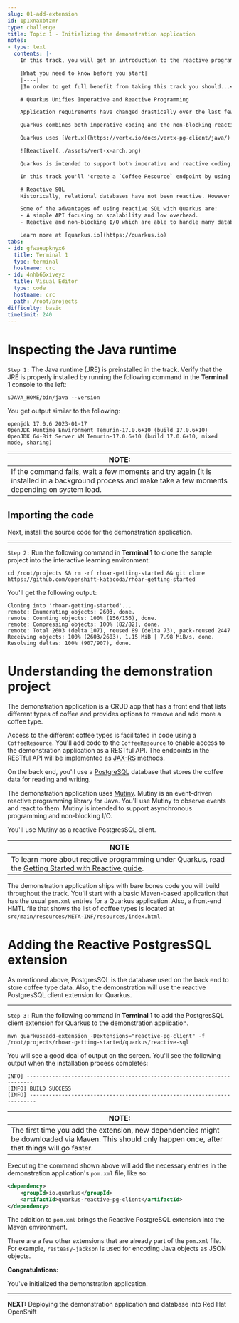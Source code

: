 ```yaml
---
slug: 01-add-extension
id: 1p1xnaxbtzmr
type: challenge
title: Topic 1 - Initializing the demonstration application
notes:
- type: text
  contents: |-
    In this track, you will get an introduction to the reactive programming model of Quarkus

    |What you need to know before you start|
    |----|
    |In order to get full benefit from taking this track you should...<br>• Have experience programming applications in Java using the [Maven](https://maven.apache.org/) framework.<br>• Have a working knowledge using Java annotations.<br>• Have a working knowledge of working with [Object Relational Mapping](https://en.wikipedia.org/wiki/Object%E2%80%93relational_mapping) (ORM) technology to enable Java code to interact with a database.<br>• Have a basic familiarity with Quarkus as demonstrated in this [Getting Started](https://learn.openshift.com/middleware/courses/middleware-quarkus/getting-started) scenario.|

    # Quarkus Unifies Imperative and Reactive Programming

    Application requirements have changed drastically over the last few years. For any application to succeed in the era of cloud computing, big data or IoT, [going reactive](https://developers.redhat.com/blog/2017/06/30/5-things-to-know-about-reactive-programming) is becoming the architecture style to follow.

    Quarkus combines both imperative coding and the non-blocking reactive styles for developing applications.

    Quarkus uses [Vert.x](https://vertx.io/docs/vertx-pg-client/java/) and [Netty](https://netty.io/) at its core. And uses a bunch of reactive frameworks and extensions on top to enable the developers. Quarkus is not just for HTTP microservices, but also for event-driven architectures. The secret behind this is to use a single reactive engine that supports both imperative and reactive code.

    ![Reactive](../assets/vert-x-arch.png)

    Quarkus is intended to support both imperative and reactive coding. Quarkus HTTP support is based on a non-blocking and reactive engine (Eclipse Vert.x and Netty). All the HTTP requests an application receives are handled by event loops on the IO Thread. Requests are then routed towards the code that manages the request. Depending on the destination, the request can invoke the code managing the request on a worker thread via the Servlet/Jax-RS or use the reactive route IO Thread.

    In this track you'll 'create a `Coffee Resource` endpoint by using JAX-RS with Quarkus backed by the Reactive SQL drivers. The demonstration application uses the PostgreSQL Reactive SQL Driver. You'll add methods for listing, adding and removing items from a list of coffee types.

    # Reactive SQL
    Historically, relational databases have not been reactive. However in recent years, advances have been made in database architecture. Today, data access via JSC can now be done reactively.

    Some of the advantages of using reactive SQL with Quarkus are:
    - A simple API focusing on scalability and low overhead.
    - Reactive and non-blocking I/O which are able to handle many database connections with a single thread.

    Learn more at [quarkus.io](https://quarkus.io)
tabs:
- id: gfwaeupknyx6
  title: Terminal 1
  type: terminal
  hostname: crc
- id: 4nhb66xiveyz
  title: Visual Editor
  type: code
  hostname: crc
  path: /root/projects
difficulty: basic
timelimit: 240
---
```

# Inspecting the Java runtime

`Step 1:` The Java runtime (JRE) is preinstalled in the track. Verify that the JRE is properly installed by running the following command in the **Terminal 1** console to the left:

```
$JAVA_HOME/bin/java --version
```

You get output similar to the following:

```
openjdk 17.0.6 2023-01-17
OpenJDK Runtime Environment Temurin-17.0.6+10 (build 17.0.6+10)
OpenJDK 64-Bit Server VM Temurin-17.0.6+10 (build 17.0.6+10, mixed mode, sharing)
```

|NOTE:|
|----|
|If the command fails, wait a few moments and try again (it is installed in a background process and make take a few moments depending on system load.|


## Importing the code

Next, install the source code for the demonstration application.

----

`Step 2:` Run the following command in **Terminal 1** to clone the sample project into the interactive learning environment:

```
cd /root/projects && rm -rf rhoar-getting-started && git clone https://github.com/openshift-katacoda/rhoar-getting-started
```

You'll get the following output:

```
Cloning into 'rhoar-getting-started'...
remote: Enumerating objects: 2603, done.
remote: Counting objects: 100% (156/156), done.
remote: Compressing objects: 100% (82/82), done.
remote: Total 2603 (delta 107), reused 89 (delta 73), pack-reused 2447
Receiving objects: 100% (2603/2603), 1.15 MiB | 7.98 MiB/s, done.
Resolving deltas: 100% (907/907), done.
```

# Understanding the demonstration project

The demonstration application is a CRUD app that has a front end that lists different types of coffee and provides options to remove and add more a coffee type.

Access to the different coffee types is facilitated in code using a `CoffeeResource`. You'll add code to the `CoffeeResource` to enable access to the demonstration application as a RESTful API. The endpoints in the RESTful API will be implemented as [JAX-RS](https://www.oracle.com/technical-resources/articles/java/jax-rs.html) methods.

On the back end, you'll use a [PostgreSQL](https://www.postgresql.org/) database that stores the coffee data for reading and writing.

The demonstration application uses [Mutiny](https://smallrye.io/smallrye-mutiny/). Mutiny is an event-driven reactive programming library for Java. You'll use Mutiny to observe events and react to them. Mutiny is intended to support asynchronous programming and non-blocking I/O.

You'll use Mutiny as a reactive PostgresSQL client.

|NOTE|
|----|
|To learn more about reactive programming under Quarkus, read the [Getting Started with Reactive guide](https://quarkus.io/guides/getting-started-reactive#mutiny).|

The demonstration application ships with bare bones code you will build throughout the track. You'll start with a basic Maven-based application that has the usual `pom.xml` entries for a Quarkus application. Also, a front-end HMTL file that shows the list of coffee types is located at `src/main/resources/META-INF/resources/index.html`.


# Adding the Reactive PostgresSQL extension

As mentioned above, PostgresSQL is the database used on the back end to store coffee type data. Also, the demonstration will use the reactive PostgresSQL client extension for Quarkus.

----

`Step 3:` Run the following command in **Terminal 1** to add the PostgresSQL client extension for Quarkus to the demonstration application.

```
mvn quarkus:add-extension -Dextensions="reactive-pg-client" -f /root/projects/rhoar-getting-started/quarkus/reactive-sql
```

You will see a good deal of output on the screen. You'll see the following output when the installation process completes:

```
INFO] ------------------------------------------------------------------------
[INFO] BUILD SUCCESS
[INFO] ------------------------------------------------------------------------
```

|NOTE:|
|----|
|The first time you add the extension, new dependencies might be downloaded via Maven. This should only happen once, after that things will go faster.|

Executing the command shown above will add the necessary entries in the demonstration application's `pom.xml` file, like so:

```xml
<dependency>
    <groupId>io.quarkus</groupId>
    <artifactId>quarkus-reactive-pg-client</artifactId>
</dependency>
```

The addition to `pom.xml` brings the Reactive PostgreSQL extension into the Maven environment.

There are a few other extensions that are already part of the `pom.xml` file. For example, `resteasy-jackson` is used for encoding Java objects as JSON objects.

**Congratulations:**

You've initialized the demonstration application.

----

**NEXT:** Deploying the demonstration application and database into Red Hat OpenShift
